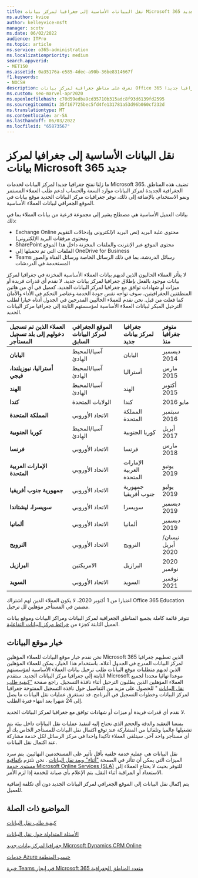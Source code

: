 ```yaml
---
title: نقل البيانات الأساسية إلى جغرافيا لمركز بيانات Microsoft 365 جديد
ms.author: kvice
author: kelleyvice-msft
manager: scotv
ms.date: 06/02/2022
audience: ITPro
ms.topic: article
ms.service: o365-administration
ms.localizationpriority: medium
search.appverid:
- MET150
ms.assetid: 0a35176a-e585-4dec-a90b-36be8314667f
f1.keywords:
- NOCSH
description: تعرف على مناطق جغرافية لمركز بيانات Office 365 جديدة وكيفية استخدام خيار موقع البيانات لطلب نقل بياناتك الأساسية إلى جغرافيا جديدا.
ms.custom: seo-marvel-apr2020
ms.openlocfilehash: c70d59edba9cd35710b315adc8f93d6139fd2595
ms.sourcegitcommit: 35f167725bec5fd4fe131781a53d96b060cf232d
ms.translationtype: MT
ms.contentlocale: ar-SA
ms.lasthandoff: 06/03/2022
ms.locfileid: "65873567"
---
```

# <a name="moving-core-data-to-new-microsoft-365-datacenter-geos"></a>نقل البيانات الأساسية إلى جغرافيا لمركز بيانات Microsoft 365 جديد

ما زلنا نفتح جغرافيا جديدا لمركز البيانات لخدمات Microsoft 365. تضيف هذه المناطق الجغرافية الجديدة لمركز البيانات موارد السعة والحساب لدعم طلب العملاء المستمر ونمو الاستخدام. بالإضافة إلى ذلك، توفر جغرافيات مركز البيانات الجديد موقع بيانات في الموقع الجغرافي لبيانات العملاء الأساسية.

بيانات العميل الأساسية هي مصطلح يشير إلى مجموعة فرعية من بيانات العملاء بما في ذلك:

- Exchange Online محتوى علبة البريد (نص البريد الإلكتروني وإدخالات التقويم ومحتوى مرفقات البريد الإلكتروني)
- SharePoint محتوى الموقع عبر الإنترنت والملفات المخزنة داخل هذا الموقع
- الملفات التي تم تحميلها إلى OneDrive for Business
- Teams رسائل الدردشة، بما في ذلك الرسائل الخاصة ورسائل القناة والصور المستخدمة في الدردشات
  
لا يتأثر العملاء الحاليون الذين لديهم بيانات العملاء الأساسية المخزنة في جغرافيا لمركز بيانات موجود بالفعل بإطلاق جغرافيا لمركز بيانات جديد. لا نقدم أي قدرات فريدة أو ميزات أو شهادات توافق مع جغرافيا لمركز البيانات الجديد. كعميل في أي من هاتين المنطقتين الجغرافيتين، سوف تواجه نفس جودة الخدمة وعناصر التحكم في الأداء والأمان كما فعلت من قبل. نحن نقدم للعملاء الحاليين المدرجين في الجدول أدناه خيارا لطلب الترحيل المبكر لبيانات العملاء الأساسية لمؤسستهم الثابتة إلى جغرافيا مركز البيانات الجديد.
  
| العملاء الذين تم تسجيل دخولهم إلى بلد تسجيل المستأجر | الموقع الجغرافي لمركز البيانات السابق | جغرافيا لمركز بيانات جديد | متوفر جغرافيا منذ |
|:-----|:-----|:-----|:-----|
|**اليابان**| آسيا/المحيط الهادئ | اليابان | ديسمبر 2014 |
|**أستراليا، نيوزيلندا، فيجي**| آسيا/المحيط الهادئ | أستراليا | مارس 2015 |
|**الهند**| آسيا/المحيط الهادئ | الهند | أكتوبر 2015 |
|**كندا**| الولايات المتحدة | كندا | مايو 2016 |
|**المملكة المتحدة**| الاتحاد الأوروبي | المملكة المتحدة | سبتمبر 2016 |
|**كوريا الجنوبية**| آسيا/المحيط الهادئ | كوريا الجنوبية | أبريل 2017 |
|**فرنسا**| الاتحاد الأوروبي | فرنسا | مارس 2018 |
|**الإمارات العربية المتحدة**| الاتحاد الأوروبي | الإمارات العربية المتحدة | يونيو 2019 |
|**جمهورية جنوب أفريقيا**| الاتحاد الأوروبي | جمهورية جنوب أفريقيا | يوليو 2019 |
|**سويسرا، ليشتاندا**| الاتحاد الأوروبي | سويسرا | ديسمبر 2019 |
|**ألمانيا**| الاتحاد الأوروبي | ألمانيا | ديسمبر 2019 |
|**النرويج**| الاتحاد الأوروبي | النرويج | نيسان/أبريل 2020 |
|**البرازيل**| الامريكتين | البرازيل | 2020 نوفمبر |
|**السويد**| الاتحاد الأوروبي | السويد | نوفمبر 2021 |

اعتبارا من 1 أكتوبر 2020، لا يكون العملاء الذين لهم اشتراك Office 365 Education مضمن في المستأجر مؤهلين لل ترحيل.

تتوفر قائمة كاملة بجميع المناطق الجغرافية لمركز البيانات ومراكز البيانات وموقع بيانات العميل الثابتة كجزء من [خرائط مركز البيانات التفاعلية](https://office.com/datamaps).
  
## <a name="data-residency-option"></a>خيار موقع البيانات

نحن نقدم خيار موقع البيانات للعملاء المؤهلين Microsoft 365 الذين تغطيهم جغرافيا لمركز البيانات المدرج في الجدول أعلاه. باستخدام هذا الخيار، يمكن للعملاء المؤهلين الذين لديهم متطلبات موقع البيانات طلب ترحيل بيانات العملاء الأساسية لمؤسستهم الثابتة إلى جغرافيا مركز البيانات الجديد.  ستقدم Microsoft موعدا نهائيا محددا لجميع العملاء المؤهلين الذين يطلبون الترحيل أثناء نافذة التسجيل.  راجع صفحة ["كيفية طلب نقل البيانات](request-your-data-move.md) " للحصول على مزيد من التفاصيل حول نافذة التسجيل المفتوحة جغرافيا لمركز البيانات وخطوات التسجيل في البرنامج.  قد تستغرق عمليات نقل البيانات ما يصل إلى 24 شهرا بعد انتهاء فترة الطلب.

لا نقدم أي قدرات فريدة أو ميزات أو شهادات توافق مع جغرافيا لمركز البيانات الجديد.

يمنعنا التعقيد والدقة والحجم الذي نحتاج إليه لتنفيذ عمليات نقل البيانات داخل بيئة يتم تشغيلها عالميا وتلقائيا من المشاركة عند توقع اكتمال نقل البيانات للمستأجر الخاص بك أو أي مستأجر واحد آخر. سيتلقى العملاء تأكيدا واحدا في مركز الرسائل لكل خدمة مشاركة عند اكتمال نقل البيانات.

نقل البيانات هي عملية خدمة خلفية بأقل تأثير على المستخدمين النهائيين. يتم سرد الميزات التي يمكن أن تتأثر في الصفحة ["أثناء" وبعد نقل البيانات](during-and-after-your-data-move.md) . نحن نلتزم [باتفاقية مستوى خدمة Microsoft Online Services (SLA)](https://go.microsoft.com/fwlink/p/?LinkId=523897) للتوفر بحيث لا يحتاج العملاء إلى الاستعداد أو المراقبة أثناء النقل. يتم الإعلام بأي صيانة للخدمة إذا لزم الأمر.

يتم إكمال نقل البيانات إلى الموقع الجغرافي لمركز البيانات الجديد دون أي تكلفة إضافية للعميل.

## <a name="related-topics"></a>المواضيع ذات الصلة

[كيفية طلب نقل البيانات](request-your-data-move.md)

[الأسئلة المتداولة حول نقل البيانات](data-move-faq.md)
  
[جغرافيا لمركز بيانات جديد Microsoft Dynamics CRM Online](/power-platform/admin/new-datacenter-regions)
  
[خدمات Azure حسب المنطقة](https://azure.microsoft.com/regions/)

[خبرة Teams في إيجار Microsoft 365 متعدد المناطق الجغرافية](/microsoftteams/teams-experience-o365odb-spo-multi-geo)
